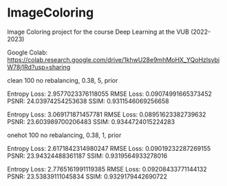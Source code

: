 # ImageColoring
Image Coloring project for the course Deep Learning at the VUB (2022-2023)

Google Colab:
https://colab.research.google.com/drive/1khwU28e9mhMoHX_YQoHzlsybiW78j1Rd?usp=sharing

clean
100 no rebalancing, 0.38, 5, prior

Entropy Loss: 2.9577023376118055
RMSE Loss: 0.09074991665373452
PSNR: 24.03974254253638
SSIM: 0.9311546069256658

Entropy Loss: 3.069171871457781
RMSE Loss: 0.08951623382739632
PSNR: 23.603989700206483
SSIM: 0.9344724015224283


onehot
100 no rebalancing, 0.38, 1, prior

Entropy Loss: 2.6171842314980247
RMSE Loss: 0.09019232287269155
PSNR: 23.94324488361187
SSIM: 0.9319564933278016

Entropy Loss: 2.7765161991119385
RMSE Loss: 0.09208433771144132
PSNR: 23.53839111045834
SSIM: 0.9329179442690722